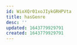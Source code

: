 ```yaml
---
id: WioXQr01xoJIykGRHPVta
title: hasGenre
desc: ''
updated: 1643779929791
created: 1643779929791
---
```


